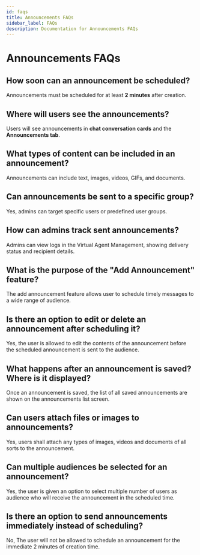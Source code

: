 ```yaml
---
id: faqs
title: Announcements FAQs
sidebar_label: FAQs
description: Documentation for Announcements FAQs
---
```


# Announcements FAQs


## How soon can an announcement be scheduled?

Announcements must be scheduled for at least **2 minutes** after creation.

## Where will users see the announcements?

Users will see announcements in **chat conversation cards** and the **Announcements tab**.

## What types of content can be included in an announcement?

Announcements can include text, images, videos, GIFs, and documents.

## Can announcements be sent to a specific group?

Yes, admins can target specific users or predefined user groups.

## How can admins track sent announcements?

Admins can view logs in the Virtual Agent Management, showing delivery status and recipient details.

## What is the purpose of the "Add Announcement" feature?

The add announcement feature allows user to schedule timely messages to a wide range of audience.

## Is there an option to edit or delete an announcement after scheduling it?

Yes, the user is allowed to edit the contents of the announcement before the scheduled announcement is sent to the audience.

## What happens after an announcement is saved? Where is it displayed?

Once an announcement is saved, the list of all saved announcements are shown on the announcements list screen.

## Can users attach files or images to announcements?

Yes, users shall attach any types of images, videos and documents of all sorts to the announcement.

## Can multiple audiences be selected for an announcement?

Yes, the user is given an option to select multiple number of users as audience who will receive the announcement in the scheduled time.

## Is there an option to send announcements immediately instead of scheduling?

No, The user will not be allowed to schedule an announcement for the immediate 2 minutes of creation time.
